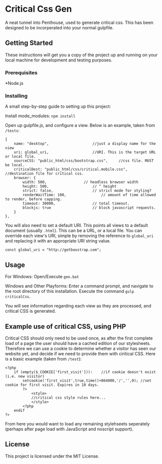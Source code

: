 # Critical Css Gen

A neat tunnel into Penthouse, used to generate critical css. This has been designed to be incorperated into your normal gulpfile.

## Getting Started

These instructions will get you a copy of the project up and running on your local machine for development and testing purposes.

### Prerequisites

*Node.js

### Installing

A small step-by-step guide to setting up this project:

Install mode_modules: `npm install`

Open up gulpfile.js, and configure a view. Below is an example, taken from `/tests`:

```
{
	name: "desktop",					//just a display name for the view
	uri: global_uri,					//URI. This is the target URL or local file.
	sourceCSS: "public_html/css/bootstrap.css",		//css file. MUST be local.
	criticalDest: "public_html/css/critical.mobile.css",	//destination file for critical css.
	browser: {
		width: 500,					// headless browser width
		height: 500,					// ^ height
		strict: false,					// strict mode for styling?
		renderWaitTime: 100,				// amount of time allowed to render, before capping.
		timeout: 30000,					// total timeout.
		blockjs: true 					// block javascript requests.
	}
},
```

You will also need to set a default URI. This points all views to a default document (usually `.html`). This can be a URL, or a local file. You can override each view's URI, simple by removing the reference to `global_uri` and replacing it with an appropriate URI string value.

`const global_uri = "http://getboostrap.com";`

## Usage

For Windows:
Open/Execute `gen.bat`

Windows and Other Playforms:
Enter a command prompt, and navigate to the root directory of this installation. Execute the command `gulp criticalCss`.

You will see information regarding each view as they are processed, and critical CSS is generated.

## Example use of critical CSS, using PHP

Critical CSS should only need to be used once, as after the first complete load of a page the user should have a cached edition of our stylesheets. Therefore we can use a cookie to determine whether a visitor has seen our website yet, and decide if we need to provide them with ciritical CSS. Here is a basic example (taken from `/test`):

```
<?php
	if (empty($_COOKIE['first_visit'])):	//if cookie doesn't exist (i.e. new visitor)
		setcookie('first_visit',true,time()+864000,'/','',0); //set cookie for first visit. Expires in 10 days.
		?>
			<style>
			//critical css style rules here...
			</style>
		<?php
	endif
?>

```
From here you would want to load any remaining stylehseets seperately (perhaps after page load with JavaScript and noscript support).

## License

This project is licensed under the MIT License.
